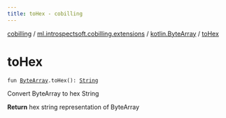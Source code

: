 ```yaml
---
title: toHex - cobilling
---
```


[cobilling](../../index.html) / [ml.introspectsoft.cobilling.extensions](../index.html) / [kotlin.ByteArray](index.html) / [toHex](./to-hex.html)

# toHex

`fun `[`ByteArray`](https://kotlinlang.org/api/latest/jvm/stdlib/kotlin/-byte-array/index.html)`.toHex(): `[`String`](https://kotlinlang.org/api/latest/jvm/stdlib/kotlin/-string/index.html)

Convert ByteArray to hex String

**Return**
hex string representation of ByteArray

